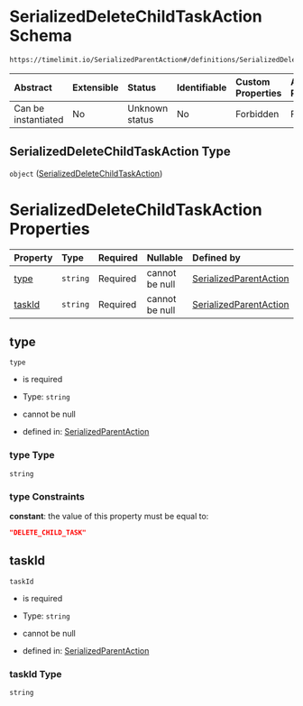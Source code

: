 # SerializedDeleteChildTaskAction Schema

```txt
https://timelimit.io/SerializedParentAction#/definitions/SerializedDeleteChildTaskAction
```

| Abstract            | Extensible | Status         | Identifiable | Custom Properties | Additional Properties | Access Restrictions | Defined In                                                                                        |
| :------------------ | :--------- | :------------- | :----------- | :---------------- | :-------------------- | :------------------ | :------------------------------------------------------------------------------------------------ |
| Can be instantiated | No         | Unknown status | No           | Forbidden         | Forbidden             | none                | [SerializedParentAction.schema.json\*](SerializedParentAction.schema.json "open original schema") |

## SerializedDeleteChildTaskAction Type

`object` ([SerializedDeleteChildTaskAction](serializedparentaction-definitions-serializeddeletechildtaskaction.md))

# SerializedDeleteChildTaskAction Properties

| Property          | Type     | Required | Nullable       | Defined by                                                                                                                                                                                                                     |
| :---------------- | :------- | :------- | :------------- | :----------------------------------------------------------------------------------------------------------------------------------------------------------------------------------------------------------------------------- |
| [type](#type)     | `string` | Required | cannot be null | [SerializedParentAction](serializedparentaction-definitions-serializeddeletechildtaskaction-properties-type.md "https://timelimit.io/SerializedParentAction#/definitions/SerializedDeleteChildTaskAction/properties/type")     |
| [taskId](#taskid) | `string` | Required | cannot be null | [SerializedParentAction](serializedparentaction-definitions-serializeddeletechildtaskaction-properties-taskid.md "https://timelimit.io/SerializedParentAction#/definitions/SerializedDeleteChildTaskAction/properties/taskId") |

## type

`type`

- is required

- Type: `string`

- cannot be null

- defined in: [SerializedParentAction](serializedparentaction-definitions-serializeddeletechildtaskaction-properties-type.md "https://timelimit.io/SerializedParentAction#/definitions/SerializedDeleteChildTaskAction/properties/type")

### type Type

`string`

### type Constraints

**constant**: the value of this property must be equal to:

```json
"DELETE_CHILD_TASK"
```

## taskId

`taskId`

- is required

- Type: `string`

- cannot be null

- defined in: [SerializedParentAction](serializedparentaction-definitions-serializeddeletechildtaskaction-properties-taskid.md "https://timelimit.io/SerializedParentAction#/definitions/SerializedDeleteChildTaskAction/properties/taskId")

### taskId Type

`string`
